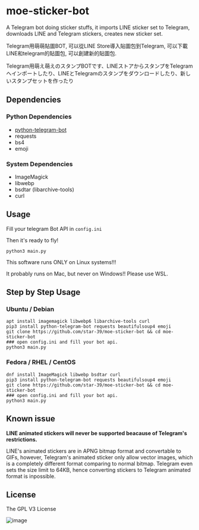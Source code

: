 # moe-sticker-bot
A Telegram bot doing sticker stuffs, it imports LINE sticker set to Telegram, downloads LINE and Telegram stickers, creates new sticker set. 

Telegram用萌萌貼圖BOT, 可以從LINE Store導入貼圖包到Telegram, 可以下載LINE和telegram的貼圖包, 可以創建新的貼圖包.

Telegram用萌え萌えのスタンプBOTです、LINEストアからスタンプをTelegramへインポートしたり、LINEとTelegramのスタンプをダウンロードしたり、新しいスタンプセットを作ったり


## Dependencies
### Python Dependencies
* [python-telegram-bot](https://github.com/python-telegram-bot/python-telegram-bot)
* requests
* bs4
* emoji


### System Dependencies
* ImageMagick
* libwebp
* bsdtar (libarchive-tools)
* curl

## Usage
Fill your telegram Bot API in `config.ini`

Then it's ready to fly!

`python3 main.py`

This software runs ONLY on Linux systems!!!

It probably runs on Mac, but never on Windows!! Please use WSL.

## Step by Step Usage
### Ubuntu / Debian
```
apt install imagemagick libwebp6 libarchive-tools curl 
pip3 install python-telegram-bot requests beautifulsoup4 emoji 
git clone https://github.com/star-39/moe-sticker-bot && cd moe-sticker-bot
### open config.ini and fill your bot api.
python3 main.py
```

### Fedora / RHEL / CentOS
```
dnf install ImageMagick libwebp bsdtar curl 
pip3 install python-telegram-bot requests beautifulsoup4 emoji 
git clone https://github.com/star-39/moe-sticker-bot && cd moe-sticker-bot
### open config.ini and fill your bot api.
python3 main.py
```

## Known issue
__LINE animated stickers will never be supported beacause of Telegram's restrictions.__

LINE's animated stickers are in APNG bitmap format and convertable to GIFs, however,
Telegram's animated sticker only allow vector images, which is a completely different
format comparing to normal bitmap. Telegram even sets the size limit to 64KB, hence
converting stickers to Telegram animated format is inpossible.

## License
The GPL V3 License

![image](http://www.gnu.org/graphics/gplv3-127x51.png)
